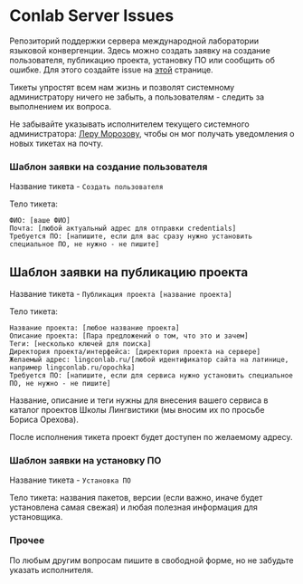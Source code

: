 # Conlab Server Issues
Репозиторий поддержки сервера международной лаборатории языковой конвергенции. Здесь можно создать заявку на создание пользователя, публикацию проекта, установку ПО или сообщить об ошибке. Для этого создайте issue на [этой](https://github.com/LingConLab/conlab-server-issues/issues) странице.

Тикеты упростят всем нам жизнь и позволят системному администратору ничего не забыть, а пользователям - следить за выполнением их вопроса.

Не забывайте указывать исполнителем текущего системного администратора: [Леру Морозову](https://github.com/leramorozova), чтобы он мог получать уведомления о новых тикетах на почту. 

### Шаблон заявки на создание пользователя
Название тикета - ```Создать пользователя```

Тело тикета:
```
ФИО: [ваше ФИО]
Почта: [любой актуальный адрес для отправки credentials]
Требуется ПО: [напишите, если для вас сразу нужно установить специальное ПО, не нужно - не пишите]
```

## Шаблон заявки на публикацию проекта
Название тикета - ```Публикация проекта [название проекта]```

Тело тикета:
```
Название проекта: [любое название проекта]
Описание проекта: [Пара предложений о том, что это и зачем]
Теги: [несколько ключей для поиска]
Директория проекта/интерфейса: [директория проекта на сервере]
Желаемый адрес: lingconlab.ru/[любой идентификатор сайта на латинице, например lingconlab.ru/opochka]
Требуется ПО: [напишите, если для сервиса нужно установить специальное ПО, не нужно - не пишите]
```
Название, описание и теги нужны для внесения вашего сервиса в каталог проектов Школы Лингвистики (мы вносим их по просьбе Бориса Орехова).

После исполнения тикета проект будет доступен по желаемому адресу.

### Шаблон заявки на установку ПО
Название тикета - ```Установка ПО```

Тело тикета: названия пакетов, версии (если важно, иначе будет установлена самая свежая) и любая полезная информация для установщика.


### Прочее
По любым другим вопросам пишите в свободной форме, но не забудьте указать исполнителя.
